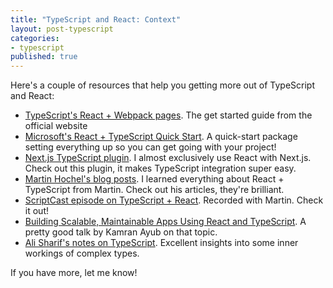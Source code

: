 ```yaml
---
title: "TypeScript and React: Context"
layout: post-typescript
categories:
- typescript
published: true
---
```


Here's a couple of resources that help you getting more out of TypeScript and React:

- [TypeScript's React + Webpack pages](https://www.typescriptlang.org/docs/handbook/react-&-webpack.html). The get started guide from the official website
- [Microsoft's React + TypeScript Quick Start](https://github.com/Microsoft/TypeScript-React-Starter#typescript-react-starter). A quick-start package setting everything up so you can get going with your project!
- [Next.js TypeScript plugin](https://github.com/zeit/next-plugins/tree/master/packages/next-typescript). I almost exclusively use React with Next.js. Check out this plugin, it makes TypeScript integration super easy.
- [Martin Hochel's blog posts](https://medium.com/@martin_hotell). I learned everything about React + TypeScript from Martin. Check out his articles, they're brilliant.
- [ScriptCast episode on TypeScript + React](https://javascript-podcast.com/podcast/16). Recorded with Martin. Check it out!
- [Building Scalable, Maintainable Apps Using React and TypeScript](https://www.youtube.com/watch?v=owcuEwn-pSM). A pretty good talk by Kamran Ayub on that topic.
- [Ali Sharif's notes on TypeScript](https://dev.to/busypeoples). Excellent insights into some inner workings of complex types.

If you have more, let me know!
